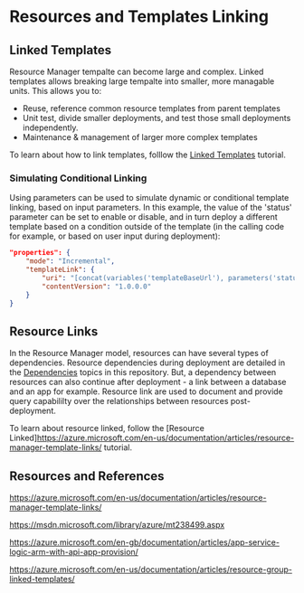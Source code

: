 # Resources and Templates Linking

## Linked Templates
Resource Manager tempalte can become large and complex. Linked templates allows breaking large tempalte into smaller, more managable units. This allows you to:
* Reuse, reference common resource templates from parent templates
* Unit test, divide smaller deployments, and test those small deployments independently.
* Maintenance & management of larger more complex templates

To learn about how to link templates, folllow the [Linked Templates](https://azure.microsoft.com/en-us/documentation/articles/resource-group-linked-templates/) tutorial.

### Simulating Conditional Linking
Using parameters can be used to simulate dynamic or conditional template linking, based on input parameters. In this example, the value of the 'status' parameter can be set to enable or disable, and in turn deploy a different template based on a condition outside of the template (in the calling code for example, or based on user input during deployment):
```json
"properties": {
    "mode": "Incremental",
    "templateLink": {
        "uri": "[concat(variables('templateBaseUrl'), parameters('status'), '.json')]",
        "contentVersion": "1.0.0.0"
    }
}
```

## Resource Links
In the Resource Manager model, resources can have several types of dependencies. Resource dependencies during deployment are detailed in the [Dependencies](../ARM/Templates/Template_Advanced_Authoring.md#dependencies) topics in this repository.
But, a dependency between resources can also continue after deployment - a link between a database and an app for example. Resource link are used to document and provide query capabililty over the relationships between resources post-deployment.

To learn about resource linked, follow the [Resource Linked]https://azure.microsoft.com/en-us/documentation/articles/resource-manager-template-links/ tutorial.

## Resources and References
https://azure.microsoft.com/en-us/documentation/articles/resource-manager-template-links/

https://msdn.microsoft.com/library/azure/mt238499.aspx

https://azure.microsoft.com/en-gb/documentation/articles/app-service-logic-arm-with-api-app-provision/

https://azure.microsoft.com/en-us/documentation/articles/resource-group-linked-templates/
